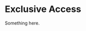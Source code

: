 [title]: # (Exclusive Access)
[tags]: # (XXX)
[priority]: # (3638)
# Exclusive Access
Something here.
